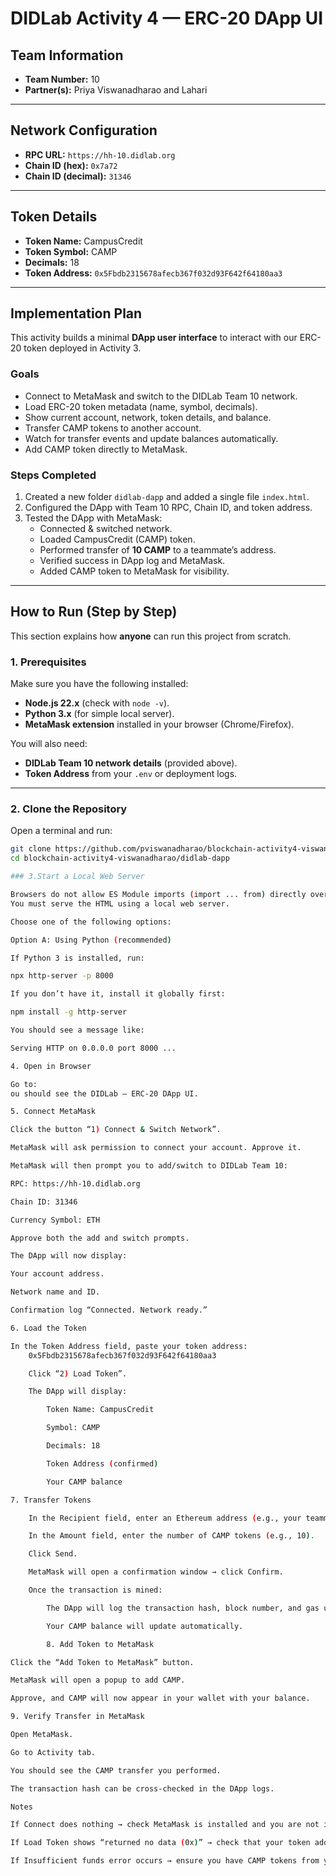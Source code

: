 # DIDLab Activity 4 — ERC-20 DApp UI

## Team Information
- **Team Number:** 10  
- **Partner(s):** Priya Viswanadharao and Lahari  

---

## Network Configuration
- **RPC URL:** `https://hh-10.didlab.org`  
- **Chain ID (hex):** `0x7a72`  
- **Chain ID (decimal):** `31346`  

---

## Token Details
- **Token Name:** CampusCredit  
- **Token Symbol:** CAMP  
- **Decimals:** 18  
- **Token Address:** `0x5Fbdb2315678afecb367f032d93F642f64180aa3`  

---

## Implementation Plan

This activity builds a minimal **DApp user interface** to interact with our ERC-20 token deployed in Activity 3.  

### Goals
- Connect to MetaMask and switch to the DIDLab Team 10 network.  
- Load ERC-20 token metadata (name, symbol, decimals).  
- Show current account, network, token details, and balance.  
- Transfer CAMP tokens to another account.  
- Watch for transfer events and update balances automatically.  
- Add CAMP token directly to MetaMask.  

### Steps Completed
1. Created a new folder `didlab-dapp` and added a single file `index.html`.  
2. Configured the DApp with Team 10 RPC, Chain ID, and token address.  
3. Tested the DApp with MetaMask:
   - Connected & switched network.  
   - Loaded CampusCredit (CAMP) token.  
   - Performed transfer of **10 CAMP** to a teammate’s address.  
   - Verified success in DApp log and MetaMask.  
   - Added CAMP token to MetaMask for visibility.  

---



## How to Run (Step by Step)

This section explains how **anyone** can run this project from scratch.

### 1. Prerequisites
Make sure you have the following installed:
- **Node.js 22.x** (check with `node -v`).  
- **Python 3.x** (for simple local server).  
- **MetaMask extension** installed in your browser (Chrome/Firefox).  

You will also need:
- **DIDLab Team 10 network details** (provided above).  
- **Token Address** from your `.env` or deployment logs.  

---

### 2. Clone the Repository
Open a terminal and run:
```bash
git clone https://github.com/pviswanadharao/blockchain-activity4-viswanadharao.git
cd blockchain-activity4-viswanadharao/didlab-dapp

### 3.Start a Local Web Server

Browsers do not allow ES Module imports (import ... from) directly over file://.
You must serve the HTML using a local web server.

Choose one of the following options:

Option A: Using Python (recommended)

If Python 3 is installed, run:

npx http-server -p 8000

If you don’t have it, install it globally first:

npm install -g http-server

You should see a message like:

Serving HTTP on 0.0.0.0 port 8000 ...

4. Open in Browser

Go to:
ou should see the DIDLab — ERC-20 DApp UI.

5. Connect MetaMask

Click the button “1) Connect & Switch Network”.

MetaMask will ask permission to connect your account. Approve it.

MetaMask will then prompt you to add/switch to DIDLab Team 10:

RPC: https://hh-10.didlab.org

Chain ID: 31346

Currency Symbol: ETH

Approve both the add and switch prompts.

The DApp will now display:

Your account address.

Network name and ID.

Confirmation log “Connected. Network ready.”

6. Load the Token

In the Token Address field, paste your token address:
    0x5Fbdb2315678afecb367f032d93F642f64180aa3

    Click “2) Load Token”.

    The DApp will display:

        Token Name: CampusCredit

        Symbol: CAMP

        Decimals: 18

        Token Address (confirmed)

        Your CAMP balance

7. Transfer Tokens

    In the Recipient field, enter an Ethereum address (e.g., your teammate’s address or even your own for a self-transfer).

    In the Amount field, enter the number of CAMP tokens (e.g., 10).

    Click Send.

    MetaMask will open a confirmation window → click Confirm.

    Once the transaction is mined:

        The DApp will log the transaction hash, block number, and gas used.

        Your CAMP balance will update automatically.

        8. Add Token to MetaMask

Click the “Add Token to MetaMask” button.

MetaMask will open a popup to add CAMP.

Approve, and CAMP will now appear in your wallet with your balance.

9. Verify Transfer in MetaMask

Open MetaMask.

Go to Activity tab.

You should see the CAMP transfer you performed.

The transaction hash can be cross-checked in the DApp logs.

Notes

If Connect does nothing → check MetaMask is installed and you are not in private browsing mode.

If Load Token shows “returned no data (0x)” → check that your token address is correct and deployed on DIDLab Team 10.

If Insufficient funds error occurs → ensure you have CAMP tokens from your deployer account (import faucet key if needed).
